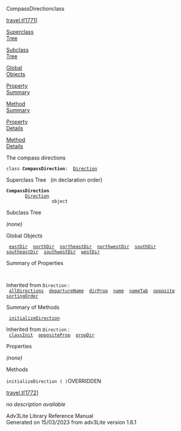 ---
---
<span class="title">CompassDirection</span><span class="type">class</span>

[travel.t](../file/travel.t.html)\[[1771](../source/travel.t.html#1771)\]

[Superclass  
Tree](#_SuperClassTree_)

[Subclass  
Tree](#_SubClassTree_)

[Global  
Objects](#_ObjectSummary_)

[Property  
Summary](#_PropSummary_)

[Method  
Summary](#_MethodSummary_)

[Property  
Details](#_Properties_)

[Method  
Details](#_Methods_)

<div class="fdesc">

The compass directions

`class `**`CompassDirection`**` :   `[`Direction`](../object/Direction.html)

</div>

<span id="_SuperClassTree_"></span>

<div class="mjhd">

<span class="hdln">Superclass Tree</span>   (in declaration order)

</div>

**`CompassDirection`**  
`         `[`Direction`](../object/Direction.html)  
`                 object`  
<span id="_SubClassTree_"></span>

<div class="mjhd">

<span class="hdln">Subclass Tree</span>  

</div>

*(none)* <span id="_ObjectSummary_"></span>

<div class="mjhd">

<span class="hdln">Global Objects</span>  

</div>

` `[`eastDir`](../object/eastDir.html)`  `[`northDir`](../object/northDir.html)`  `[`northeastDir`](../object/northeastDir.html)`  `[`northwestDir`](../object/northwestDir.html)`  `[`southDir`](../object/southDir.html)`  `[`southeastDir`](../object/southeastDir.html)`  `[`southwestDir`](../object/southwestDir.html)`  `[`westDir`](../object/westDir.html)`  `
<span id="_PropSummary_"></span>

<div class="mjhd">

<span class="hdln">Summary of Properties</span>  

</div>

` `

Inherited from `Direction` :  
` `[`allDirections`](../object/Direction.html#allDirections)`  `[`departureName`](../object/Direction.html#departureName)`  `[`dirProp`](../object/Direction.html#dirProp)`  `[`name`](../object/Direction.html#name)`  `[`nameTab`](../object/Direction.html#nameTab)`  `[`opposite`](../object/Direction.html#opposite)`  `[`sortingOrder`](../object/Direction.html#sortingOrder)`  `

<span id="_MethodSummary_"></span>

<div class="mjhd">

<span class="hdln">Summary of Methods</span>  

</div>

` `[`initializeDirection`](#initializeDirection)`  `

Inherited from `Direction` :  
` `[`classInit`](../object/Direction.html#classInit)`  `[`oppositeProp`](../object/Direction.html#oppositeProp)`  `[`propDir`](../object/Direction.html#propDir)`  `

<span id="_Properties_"></span>

<div class="mjhd">

<span class="hdln">Properties</span>  

</div>

*(none)* <span id="_Methods_"></span>

<div class="mjhd">

<span class="hdln">Methods</span>  

</div>

<span id="initializeDirection"></span>

`initializeDirection ( )`<span class="rem">OVERRIDDEN</span>

[travel.t](../file/travel.t.html)\[[1772](../source/travel.t.html#1772)\]

<div class="desc">

*no description available*

</div>

<div class="ftr">

Adv3Lite Library Reference Manual  
Generated on 15/03/2023 from adv3Lite version 1.6.1

</div>
